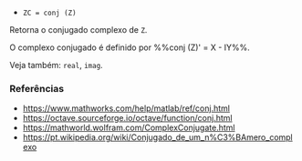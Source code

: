 - `ZC = conj (Z)`

Retorna o conjugado complexo de `Z`.

O complexo conjugado é definido por %%conj (Z)' = X - IY%%.

Veja também: `real`, `imag`.

### Referências

- https://www.mathworks.com/help/matlab/ref/conj.html
- https://octave.sourceforge.io/octave/function/conj.html
- https://mathworld.wolfram.com/ComplexConjugate.html
- https://pt.wikipedia.org/wiki/Conjugado_de_um_n%C3%BAmero_complexo
